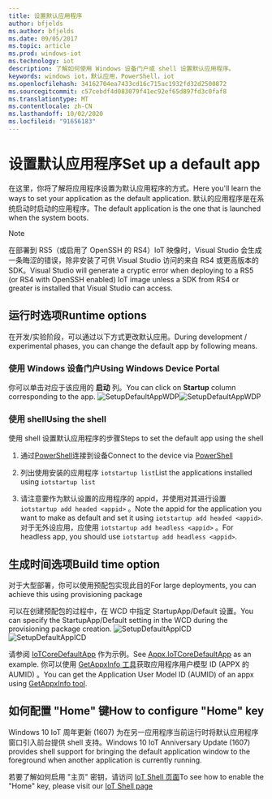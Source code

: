 ```yaml
---
title: 设置默认应用程序
author: bfjelds
ms.author: bfjelds
ms.date: 09/05/2017
ms.topic: article
ms.prod: windows-iot
ms.technology: iot
description: 了解如何使用 Windows 设备门户或 shell 设置默认应用程序。
keywords: windows iot，默认应用，PowerShell，iot
ms.openlocfilehash: 34162704ea7433cd16c715ac1932fd32d2500872
ms.sourcegitcommit: c57cebdf4d083079f41ec92ef65d897fd3c0faf8
ms.translationtype: MT
ms.contentlocale: zh-CN
ms.lasthandoff: 10/02/2020
ms.locfileid: "91656183"
---
```

# <a name="set-up-a-default-app"></a><span data-ttu-id="cc08d-104">设置默认应用程序</span><span class="sxs-lookup"><span data-stu-id="cc08d-104">Set up a default app</span></span>
<span data-ttu-id="cc08d-105">在这里，你将了解将应用程序设置为默认应用程序的方式。</span><span class="sxs-lookup"><span data-stu-id="cc08d-105">Here you'll learn the ways to set your application as the default application.</span></span> <span data-ttu-id="cc08d-106">默认的应用程序是在系统启动时启动的应用程序。</span><span class="sxs-lookup"><span data-stu-id="cc08d-106">The default application is the one that is launched when the system boots.</span></span>  

> [!NOTE]
> <span data-ttu-id="cc08d-107">在部署到 RS5（或启用了 OpenSSH 的 RS4）IoT 映像时，Visual Studio 会生成一条晦涩的错误，除非安装了可供 Visual Studio 访问的来自 RS4 或更高版本的 SDK。</span><span class="sxs-lookup"><span data-stu-id="cc08d-107">Visual Studio will generate a cryptic error when deploying to a RS5 (or RS4 with OpenSSH enabled) IoT image unless a SDK from RS4 or greater is installed that Visual Studio can access.</span></span>

## <a name="runtime-options"></a><span data-ttu-id="cc08d-108">运行时选项</span><span class="sxs-lookup"><span data-stu-id="cc08d-108">Runtime options</span></span>

<span data-ttu-id="cc08d-109">在开发/实验阶段，可以通过以下方式更改默认应用。</span><span class="sxs-lookup"><span data-stu-id="cc08d-109">During development / experimental phases, you can change the default app by following means.</span></span>

### <a name="using-windows-device-portal"></a><span data-ttu-id="cc08d-110">使用 Windows 设备门户</span><span class="sxs-lookup"><span data-stu-id="cc08d-110">Using Windows Device Portal</span></span>

<span data-ttu-id="cc08d-111">你可以单击对应于该应用的 **启动** 列。</span><span class="sxs-lookup"><span data-stu-id="cc08d-111">You can click on **Startup** column corresponding to the app.</span></span>
<span data-ttu-id="cc08d-112">![SetupDefaultAppWDP](../media/SetupDefaultApp/DefaultAppWDP.png)</span><span class="sxs-lookup"><span data-stu-id="cc08d-112">![SetupDefaultAppWDP](../media/SetupDefaultApp/DefaultAppWDP.png)</span></span>

### <a name="using-the-shell"></a><span data-ttu-id="cc08d-113">使用 shell</span><span class="sxs-lookup"><span data-stu-id="cc08d-113">Using the shell</span></span>

<span data-ttu-id="cc08d-114">使用 shell 设置默认应用程序的步骤</span><span class="sxs-lookup"><span data-stu-id="cc08d-114">Steps to set the default app using the shell</span></span> 

1. <span data-ttu-id="cc08d-115">通过[PowerShell](../connect-your-device/PowerShell.md)连接到设备</span><span class="sxs-lookup"><span data-stu-id="cc08d-115">Connect to the device via [PowerShell](../connect-your-device/PowerShell.md)</span></span>

2. <span data-ttu-id="cc08d-116">列出使用安装的应用程序 `iotstartup list`</span><span class="sxs-lookup"><span data-stu-id="cc08d-116">List the applications installed using `iotstartup list`</span></span>

3. <span data-ttu-id="cc08d-117">请注意要作为默认设置的应用程序的 appid，并使用对其进行设置 `iotstartup add headed <appid>` 。</span><span class="sxs-lookup"><span data-stu-id="cc08d-117">Note the appid for the application you want to make as default and set it using `iotstartup add headed <appid>`.</span></span> <span data-ttu-id="cc08d-118">对于无外设应用，应使用 `iotstartup add headless <appid>` 。</span><span class="sxs-lookup"><span data-stu-id="cc08d-118">For headless app, you should use `iotstartup add headless <appid>`.</span></span>


## <a name="build-time-option"></a><span data-ttu-id="cc08d-119">生成时间选项</span><span class="sxs-lookup"><span data-stu-id="cc08d-119">Build time option</span></span>

<span data-ttu-id="cc08d-120">对于大型部署，你可以使用预配包实现此目的</span><span class="sxs-lookup"><span data-stu-id="cc08d-120">For large deployments, you can achieve this using provisioning package</span></span>

<span data-ttu-id="cc08d-121">可以在创建预配包的过程中，在 WCD 中指定 StartupApp/Default 设置。</span><span class="sxs-lookup"><span data-stu-id="cc08d-121">You can specify the StartupApp/Default setting in the WCD during the provisioning package creation.</span></span>
<span data-ttu-id="cc08d-122">![SetupDefaultAppICD](../media/SetupDefaultApp/DefaultAppICD.png)</span><span class="sxs-lookup"><span data-stu-id="cc08d-122">![SetupDefaultAppICD](../media/SetupDefaultApp/DefaultAppICD.png)</span></span>

<span data-ttu-id="cc08d-123">请参阅 [IoTCoreDefaultApp](https://github.com/ms-iot/iot-adk-addonkit/tree/master/Workspace/Source-arm/Packages/Appx.IoTCoreDefaultApp/customizations.xml) 作为示例。</span><span class="sxs-lookup"><span data-stu-id="cc08d-123">See [Appx.IoTCoreDefaultApp](https://github.com/ms-iot/iot-adk-addonkit/tree/master/Workspace/Source-arm/Packages/Appx.IoTCoreDefaultApp/customizations.xml) as an example.</span></span> <span data-ttu-id="cc08d-124">你可以使用 [GetAppxInfo 工具](https://github.com/ms-iot/iot-adk-addonkit/tree/master/Tools/GetAppxInfo.exe)获取应用程序用户模型 ID (APPX 的 AUMID) 。</span><span class="sxs-lookup"><span data-stu-id="cc08d-124">You can get the Application User Model ID (AUMID) of an appx using [GetAppxInfo tool](https://github.com/ms-iot/iot-adk-addonkit/tree/master/Tools/GetAppxInfo.exe).</span></span>

## <a name="how-to-configure-home-key"></a><span data-ttu-id="cc08d-125">如何配置 "Home" 键</span><span class="sxs-lookup"><span data-stu-id="cc08d-125">How to configure "Home" key</span></span>

<span data-ttu-id="cc08d-126">Windows 10 IoT 周年更新 (1607) 为在另一应用程序当前运行时将默认应用程序窗口引入前台提供 shell 支持。</span><span class="sxs-lookup"><span data-stu-id="cc08d-126">Windows 10 IoT Anniversary Update (1607) provides shell support for bringing the default application window to the foreground when another application is currently running.</span></span>

<span data-ttu-id="cc08d-127">若要了解如何启用 "主页" 密钥，请访问 [IoT Shell 页面](https://docs.microsoft.com/windows/iot-core/develop-your-app/iotcoreshell#switching-between-apps-with-hid-injection-keys)</span><span class="sxs-lookup"><span data-stu-id="cc08d-127">To see how to enable the "Home" key, please visit our [IoT Shell page](https://docs.microsoft.com/windows/iot-core/develop-your-app/iotcoreshell#switching-between-apps-with-hid-injection-keys)</span></span>
